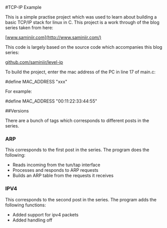 #TCP-IP Example

This is a simple practise project which was used to learn about building a basic TCP/IP stack for linux in C. This project is a work through of the blog series taken from here:

[www.saminiir.com](http://www.saminiir.com/)

This code is largely based on the source code which accompanies this blog series:

[github.com/saminiir/level-ip](http://github.com/saminiir/level-ip)

To build the project, enter the mac address of the PC in line 17 of main.c:

#define MAC_ADDRESS "xxx"

For example:

#define MAC_ADDRESS "00:11:22:33:44:55"

##Versions

There are a bunch of tags which corresponds to different posts in the series.

### ARP

This corresponds to the first post in the series. The program does the following:

* Reads incoming from the tun/tap interface
* Processes and responds to ARP requests
* Builds an ARP table from the requests it receives

### IPV4

This corresponds to the second post in the series. The program adds the following functions:

* Added support for ipv4 packets
* Added handling off
